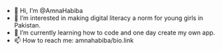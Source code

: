 - 👋 Hi, I’m @AmnaHabiba
- 👀 I’m interested in making digital literacy a norm for young girls in Pakistan.
- 🌱 I’m currently learning how to code and one day create my own app.
- 📫 How to reach me: amnahabiba/bio.link
